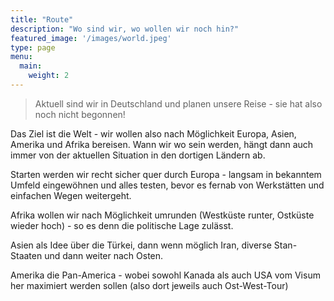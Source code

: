 ```yaml
---
title: "Route"
description: "Wo sind wir, wo wollen wir noch hin?"
featured_image: '/images/world.jpeg'
type: page
menu:
  main:
    weight: 2
---
```

> Aktuell sind wir in Deutschland und planen unsere Reise - sie hat also noch nicht begonnen!

Das Ziel ist die Welt - wir wollen also nach Möglichkeit Europa, Asien, Amerika und Afrika bereisen. Wann wir wo sein werden, hängt dann auch immer von der aktuellen Situation in den dortigen Ländern ab. 

Starten werden wir recht sicher quer durch Europa - langsam in bekanntem Umfeld eingewöhnen und alles testen, bevor es fernab von Werkstätten und einfachen Wegen weitergeht.

Afrika wollen wir nach Möglichkeit umrunden (Westküste runter, Ostküste wieder hoch) - so es denn die politische Lage zulässt.

Asien als Idee über die Türkei, dann wenn möglich Iran, diverse Stan-Staaten und dann weiter nach Osten.

Amerika die Pan-America - wobei sowohl Kanada als auch USA vom Visum her maximiert werden sollen (also dort jeweils auch Ost-West-Tour)